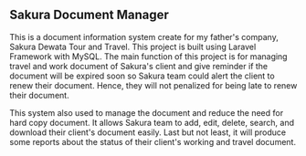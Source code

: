 ## Sakura Document Manager

This is a document information system create for my father's company, Sakura Dewata Tour and Travel. This project is built using Laravel Framework with MySQL. The main function of this project is for managing travel and work document of Sakura's client and give reminder if the document will be expired soon so Sakura team could alert the client to renew their document. Hence, they will not penalized for being late to renew their document.

This system also used to manage the document and reduce the need for hard copy document. It allows Sakura team to add, edit, delete, search, and download their client's document easily. Last but not least, it will produce some reports about the status of their client's working and travel document.
